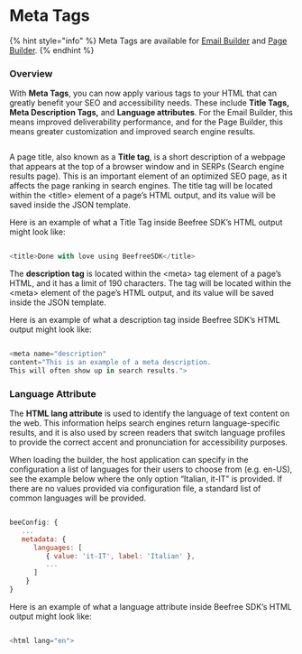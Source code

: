 # Meta Tags

{% hint style="info" %}
Meta Tags are available for [Email Builder](../email-builder.md) and [Page Builder](../page-builder/).
{% endhint %}

### Overview <a href="#overview" id="overview"></a>

With **Meta Tags**, you can now apply various tags to your HTML that can greatly benefit your SEO and accessibility needs. These include **Title Tags, Meta Description Tags,** and **Language attributes**. For the Email Builder, this means improved deliverability performance, and for the Page Builder, this means greater customization and improved search engine results.

<figure><img src="https://docs.beefree.io/wp-content/uploads/2021/10/image1.png" alt=""><figcaption></figcaption></figure>

A page title, also known as a **Title tag**, is a short description of a webpage that appears at the top of a browser window and in SERPs (Search engine results page). This is an important element of an optimized SEO page, as it affects the page ranking in search engines. The title tag will be located within the \<title> element of a page’s HTML output, and its value will be saved inside the JSON template.

Here is an example of what a Title Tag inside Beefree SDK’s HTML output might look like:

```javascript

<title>Done with love using BeefreeSDK</title>

```

The **description tag** is located within the \<meta> tag element of a page’s HTML, and it has a limit of 190 characters. The tag will be located within the \<meta> element of the page’s HTML output, and its value will be saved inside the JSON template.&#x20;

Here is an example of what a description tag inside Beefree SDK’s HTML output might look like:

```javascript

<meta name="description" 
content="This is an example of a meta description. 
This will often show up in search results.">

```

### Language Attribute <a href="#language-attribute" id="language-attribute"></a>

The **HTML lang attribute** is used to identify the language of text content on the web. This information helps search engines return language-specific results, and it is also used by screen readers that switch language profiles to provide the correct accent and pronunciation for accessibility purposes.

When loading the builder, the host application can specify in the configuration a list of languages for their users to choose from (e.g. en-US), see the example below where the only option “Italian, it-IT” is provided. If there are no values provided via configuration file, a standard list of common languages will be provided.

```javascript

beeConfig: {
   ...
   metadata: {
      languages: [
         { value: 'it-IT', label: 'Italian' },
         ...
      ]
    }
}

```

Here is an example of what a language attribute inside Beefree SDK’s HTML output might look like:

```javascript

<html lang="en">

```
